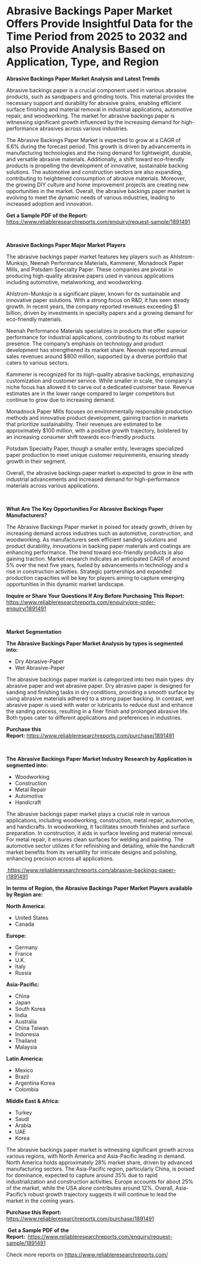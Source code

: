 <p><h1>Abrasive Backings Paper Market Offers Provide Insightful Data for the Time Period from 2025 to 2032 and also Provide Analysis Based on Application, Type, and Region</h1></p><p><strong>Abrasive Backings Paper Market Analysis and Latest Trends</strong></p>
<p><p>Abrasive backings paper is a crucial component used in various abrasive products, such as sandpapers and grinding tools. This material provides the necessary support and durability for abrasive grains, enabling efficient surface finishing and material removal in industrial applications, automotive repair, and woodworking. The market for abrasive backings paper is witnessing significant growth influenced by the increasing demand for high-performance abrasives across various industries.</p><p>The Abrasive Backings Paper Market is expected to grow at a CAGR of 6.6% during the forecast period. This growth is driven by advancements in manufacturing technologies and the rising demand for lightweight, durable, and versatile abrasive materials. Additionally, a shift toward eco-friendly products is propelling the development of innovative, sustainable backing solutions. The automotive and construction sectors are also expanding, contributing to heightened consumption of abrasive materials. Moreover, the growing DIY culture and home improvement projects are creating new opportunities in the market. Overall, the abrasive backings paper market is evolving to meet the dynamic needs of various industries, leading to increased adoption and innovation.</p></p>
<p><strong>Get a Sample PDF of the Report:&nbsp;</strong> <a href="https://www.reliableresearchreports.com/enquiry/request-sample/1891491?utm_campaign=2009&utm_medium=2&utm_source=Github&utm_content=ia&utm_term=14012025&utm_id=abrasive-backings-paper">https://www.reliableresearchreports.com/enquiry/request-sample/1891491</a></p>
<p>&nbsp;</p>
<p><strong>Abrasive Backings Paper Major Market Players</strong></p>
<p><p>The abrasive backings paper market features key players such as Ahlstrom-Munksjo, Neenah Performance Materials, Kammerer, Monadnock Paper Mills, and Potsdam Specialty Paper. These companies are pivotal in producing high-quality abrasive papers used in various applications including automotive, metalworking, and woodworking.</p><p>Ahlstrom-Munksjo is a significant player, known for its sustainable and innovative paper solutions. With a strong focus on R&D, it has seen steady growth. In recent years, the company reported revenues exceeding $1 billion, driven by investments in specialty papers and a growing demand for eco-friendly materials.</p><p>Neenah Performance Materials specializes in products that offer superior performance for industrial applications, contributing to its robust market presence. The company’s emphasis on technology and product development has strengthened its market share. Neenah reported annual sales revenues around $800 million, supported by a diverse portfolio that caters to various sectors.</p><p>Kammerer is recognized for its high-quality abrasive backings, emphasizing customization and customer service. While smaller in scale, the company's niche focus has allowed it to carve out a dedicated customer base. Revenue estimates are in the lower range compared to larger competitors but continue to grow due to increasing demand.</p><p>Monadnock Paper Mills focuses on environmentally responsible production methods and innovative product development, gaining traction in markets that prioritize sustainability. Their revenues are estimated to be approximately $100 million, with a positive growth trajectory, bolstered by an increasing consumer shift towards eco-friendly products.</p><p>Potsdam Specialty Paper, though a smaller entity, leverages specialized paper production to meet unique customer requirements, ensuring steady growth in their segment. </p><p>Overall, the abrasive backings paper market is expected to grow in line with industrial advancements and increased demand for high-performance materials across various applications.</p></p>
<p>&nbsp;</p>
<p><strong>What Are The Key Opportunities For Abrasive Backings Paper Manufacturers?</strong></p>
<p><p>The Abrasive Backings Paper market is poised for steady growth, driven by increasing demand across industries such as automotive, construction, and woodworking. As manufacturers seek efficient sanding solutions and product durability, innovations in backing paper materials and coatings are enhancing performance. The trend toward eco-friendly products is also gaining traction. Market research indicates an anticipated CAGR of around 5% over the next five years, fueled by advancements in technology and a rise in construction activities. Strategic partnerships and expanded production capacities will be key for players aiming to capture emerging opportunities in this dynamic market landscape.</p></p>
<p><strong>Inquire or Share Your Questions If Any Before Purchasing This Report:</strong> <a href="https://www.reliableresearchreports.com/enquiry/pre-order-enquiry/1891491?utm_campaign=2009&utm_medium=2&utm_source=Github&utm_content=ia&utm_term=14012025&utm_id=abrasive-backings-paper">https://www.reliableresearchreports.com/enquiry/pre-order-enquiry/1891491</a></p>
<p>&nbsp;</p>
<p><strong>Market Segmentation</strong></p>
<p><strong>The Abrasive Backings Paper Market Analysis by types is segmented into:</strong></p>
<p><ul><li>Dry Abrasive-Paper</li><li>Wet Abrasive-Paper</li></ul></p>
<p><p>The abrasive backings paper market is categorized into two main types: dry abrasive paper and wet abrasive paper. Dry abrasive paper is designed for sanding and finishing tasks in dry conditions, providing a smooth surface by using abrasive materials adhered to a strong paper backing. In contrast, wet abrasive paper is used with water or lubricants to reduce dust and enhance the sanding process, resulting in a finer finish and prolonged abrasive life. Both types cater to different applications and preferences in industries.</p></p>
<p><strong>Purchase this Report:&nbsp;</strong><a href="https://www.reliableresearchreports.com/purchase/1891491?utm_campaign=2009&utm_medium=2&utm_source=Github&utm_content=ia&utm_term=14012025&utm_id=abrasive-backings-paper">https://www.reliableresearchreports.com/purchase/1891491</a></p>
<p>&nbsp;</p>
<p><strong>The Abrasive Backings Paper Market Industry Research by Application is segmented into:</strong></p>
<p><ul><li>Woodworking</li><li>Construction</li><li>Metal Repair</li><li>Automotive</li><li>Handicraft</li></ul></p>
<p><p>The abrasive backings paper market plays a crucial role in various applications, including woodworking, construction, metal repair, automotive, and handicrafts. In woodworking, it facilitates smooth finishes and surface preparation. In construction, it aids in surface leveling and material removal. For metal repair, it ensures clean surfaces for welding and painting. The automotive sector utilizes it for refinishing and detailing, while the handicraft market benefits from its versatility for intricate designs and polishing, enhancing precision across all applications.</p></p>
<p><a href="https://www.reliableresearchreports.com/abrasive-backings-paper-r1891491?utm_campaign=2009&utm_medium=2&utm_source=Github&utm_content=ia&utm_term=14012025&utm_id=abrasive-backings-paper">&nbsp;https://www.reliableresearchreports.com/abrasive-backings-paper-r1891491</a></p>
<p><strong>In terms of Region, the Abrasive Backings Paper Market Players available by Region are:</strong></p>
<p>
    <p> <strong> North America: </strong>
        <ul>
            <li>United States</li>
            <li>Canada</li>
        </ul>
        </p> 
    <p> <strong> Europe: </strong>
        <ul>
            <li>Germany</li>
            <li>France</li>
            <li>U.K.</li>
            <li>Italy</li>
            <li>Russia</li>
        </ul>
        </p> 
    <p> <strong> Asia-Pacific: </strong>
        <ul>
            <li>China</li>
            <li>Japan</li>
            <li>South Korea</li>
            <li>India</li>
            <li>Australia</li>
            <li>China Taiwan</li>
            <li>Indonesia</li>
            <li>Thailand</li>
            <li>Malaysia</li>
        </ul>
        </p> 
    <p> <strong> Latin America: </strong>
        <ul>
            <li>Mexico</li>
            <li>Brazil</li>
            <li>Argentina Korea</li>
            <li>Colombia</li>
        </ul>
        </p> 
    <p> <strong> Middle East & Africa: </strong>
        <ul>
            <li>Turkey</li>
            <li>Saudi</li>
            <li>Arabia</li>
            <li>UAE</li>
            <li>Korea</li>
        </ul>
    </p>
    </p>
<p><p>The abrasive backings paper market is witnessing significant growth across various regions, with North America and Asia-Pacific leading in demand. North America holds approximately 28% market share, driven by advanced manufacturing sectors. The Asia-Pacific region, particularly China, is poised for dominance, expected to capture around 35% due to rapid industrialization and construction activities. Europe accounts for about 25% of the market, while the USA alone contributes around 12%. Overall, Asia-Pacific’s robust growth trajectory suggests it will continue to lead the market in the coming years.</p></p>
<p><strong>Purchase this Report: </strong><a href="https://www.reliableresearchreports.com/purchase/1891491?utm_campaign=2009&utm_medium=2&utm_source=Github&utm_content=ia&utm_term=14012025&utm_id=abrasive-backings-paper">https://www.reliableresearchreports.com/purchase/1891491</a></p>
<p>&nbsp;<strong>Get a Sample PDF of the Report:&nbsp;&nbsp;</strong><a href="https://www.reliableresearchreports.com/enquiry/request-sample/1891491?utm_campaign=2009&utm_medium=2&utm_source=Github&utm_content=ia&utm_term=14012025&utm_id=abrasive-backings-paper">https://www.reliableresearchreports.com/enquiry/request-sample/1891491</a></p>
<p><strong></strong></p>
<p>Check more reports on <a href="https://www.reliableresearchreports.com/?utm_campaign=2009&utm_medium=2&utm_source=Github&utm_content=ia&utm_term=14012025&utm_id=abrasive-backings-paper">https://www.reliableresearchreports.com/</a></p>
